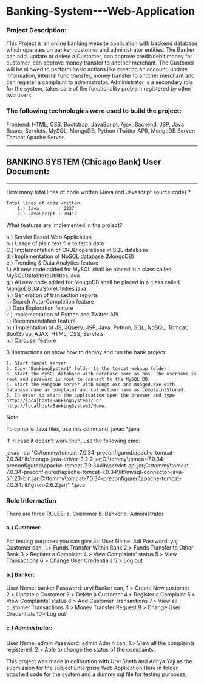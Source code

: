 # Banking-System---Web-Application

### Project Description:
This Project is an online banking website application with backend database which operates on banker, customer and administrator entities.
The Banker can add, update or delete a Customer, can approve credit/debit money for customer, can approve money transfer to another merchant.
The Customer will be allowed to perform basic actions like creating an account, update information, internal fund transfer, money transfer to another merchant and can register a complaint to administrator.
Administrator is a secondary role for the system, takes care of the functionality problem registered by other two users.

### The following technologies were used to build the project:
Frontend: HTML, CSS, Bootstrap, JavaScript, Ajax.
Backend: JSP, Java Beans, Servlets, MySQL, MongoDB, Python (Twitter API), MongoDB Server: Tomcat Apache Server.

______________________________________________________________________________

## BANKING SYSTEM (Chicago Bank) User Document:
______________________________________________________________________________

How many total lines of code written (Java and Javascript source code) ?
	
	Total lines of code written:
		1.) Java       : 3337
		2.) JavaScript : 20412


What features are implemented in the project?

a.) Servlet Based Web Application                                                                                                       
b.) Usage of plain text file to fetch data                                                                                              
C.) Implementation of CRUD operations in SQL database                                                                                   
d.) Implementation of NoSQL database (MongoDB)                                                                                           
e.) Trending & Data Analytics feature                                                                                                   
f.) All new code added for MySQL shall be placed in a class called MySQLDataStoreUtilities.java                                         
g.) All new code added for MongoDB shall be placed in a class called MongoDBDataStoreUtilities.java                                     
h.) Generation of transaction reports                                                                                                   
i.) Search Auto-Completion feature                                                                                                      
j.) Data Exploration feature                                                                                                             
k.) Implementation of Python and Twitter API                                                                                             
l.) Recommendation feature                                                                                                              
m.) Implentation of JS, JQuery, JSP, Java, Python, SQL, NoSQL, Tomcat, BootStrap, AJAX, HTML, CSS, Servlets                             
n.) Carousel feature  
	
3.)Instructions on show how to deploy and run the bank project:

	1. Start tomcat server
	2. Copy "BankingSystem1" folder to the tomcat webapp folder.
	3. Start the MySQL database with database name as bns. The username is root and password is root to connect to the MySQL DB.
	4. Start the MongoDB server with mongo.exe and mongod.exe with database name as complaint and collection name as complaintStored.
	5. In order to start the application open the browser and type http://localhost/BankingSystem1/ or http://localhost/BankingSystem1/Home.


Note:

To compile Java files, use this command:
javac *.java

If in case it doesn't work then, use the following cmd:

javac -cp "C:/tommy/tomcat-7.0.34-preconfigured/apache-tomcat-7.0.34/lib/mongo-java-driver-3.2.2.jar;C:\tommy\tomcat-7.0.34-preconfigured\apache-tomcat-7.0.34\lib\servlet-api.jar;C:\tommy\tomcat-7.0.34-preconfigured\apache-tomcat-7.0.34\lib\mysql-connector-java-5.1.23-bin.jar;C:\tommy\tomcat-7.0.34-preconfigured\apache-tomcat-7.0.34\lib\gson-2.6.2.jar;" *.java

### Role Information

There are three ROLES:
a. Customer
b. Banker
c. Administrator


#### a.) Customer:
For testing purposes you can give as:
User Name: Adi
Password:  yaji
Customer can,
1.> Funds Transfer Within Bank 
2.> Funds Transfer to Other Bank 
3.> Register a Complaint 
4.> View Complaints' status 
5.> View Transactions 
6.> Change User Credentials 
5.> Log out

#### b.) Banker:
User Name: banker
Password:  urvi
Banker can,
1.> Create New customer 
2.> Update a Customer 
3.> Delete a Customer 
4.> Register a Complaint 
5.> View Complaints' status 
6.> Add Customer Transactions 
7.> View all customer Transactions 
8.> Money Transfer Request 
9.> Change User Credentials 
10> Log out

##### c.) Administrator:
User Name: admin
Password:  admin
Admin can,
1.> View all the complaints registered.
2.> Able to change the status of the complaints.

This project was made in collbration with Urvi Sheth and Aditya Yaji as the submission for the subject Enterprise Web Application Here in folder attached code for the system and a dummy sql file for testing purposes.





